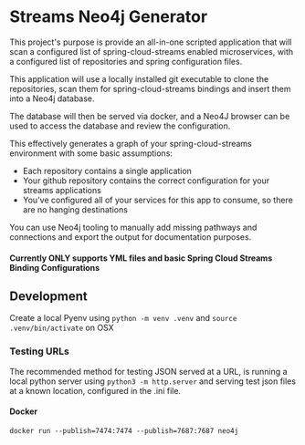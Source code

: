# Streams Neo4j Generator

This project's purpose is provide an all-in-one scripted application
that will scan a configured list of spring-cloud-streams enabled microservices,
with a configured list of repositories and spring configuration files.

This application will use a locally installed git executable to clone
the repositories, scan them for spring-cloud-streams bindings and insert
them into a Neo4j database.

The database will then be served via docker, and a Neo4J browser
can be used to access the database and review the configuration.

This effectively generates a graph of your spring-cloud-streams
environment with some basic assumptions:

- Each repository contains a single application
- Your github repository contains the correct configuration for your streams applications
- You've configured all of your services for this app to consume, so there are no hanging destinations

You can use Neo4j tooling to manually add missing pathways and connections and export
the output for documentation purposes.

#### Currently ONLY supports YML files and basic Spring Cloud Streams Binding Configurations

## Development

Create a local Pyenv using `python -m venv .venv` and `source .venv/bin/activate` on OSX

### Testing URLs

The recommended method for testing JSON served at a URL, is running a local python server 
using `python3 -m http.server` and serving test json files at a known location, configured in the .ini file.

#### Docker

    docker run --publish=7474:7474 --publish=7687:7687 neo4j
